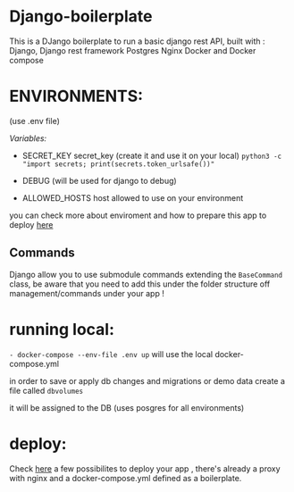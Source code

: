 # Django-boilerplate

This is a DJango boilerplate to run a basic django rest API, built with :
Django, Django rest framework
Postgres
Nginx
Docker and Docker compose

# ENVIRONMENTS:
(use .env file)

*Variables:*
- SECRET_KEY 
secret_key (create it and use it on your local)
```python3 -c "import secrets; print(secrets.token_urlsafe())"```

- DEBUG (will be used for django to debug)

- ALLOWED_HOSTS host allowed to use on your environment

you can check more about enviroment and how to prepare this app to deploy [here](https://www.youtube.com/watch?v=nh1ynJGJuT8)

## Commands
Django allow you to use submodule commands extending the `BaseCommand` class, be aware that you need to add this under the folder structure off management/commands under your app !

# running local:
```- docker-compose --env-file .env up``` will use the local docker-compose.yml

in order to save or apply db changes and migrations or demo data create a file called
```dbvolumes```

it will be assigned to the DB (uses posgres for all environments)

# deploy:

Check [here](https://www.youtube.com/watch?v=IoxHUrbiqUo) a few possibilites to deploy your app , there's already a proxy with nginx and a docker-compose.yml defined as a boilerplate.
